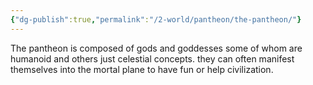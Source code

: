 ```yaml
---
{"dg-publish":true,"permalink":"/2-world/pantheon/the-pantheon/"}
---
```


The pantheon is composed of gods and goddesses some of whom are humanoid and others just celestial concepts. they can often manifest themselves into the mortal plane to have fun or help civilization.